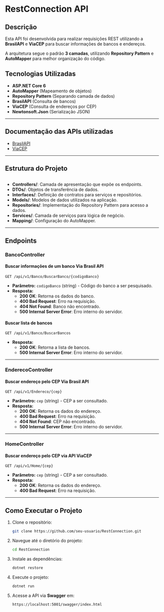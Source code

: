# RestConnection API

## Descrição

Esta API foi desenvolvida para realizar requisições REST utilizando a **BrasilAPI** e **ViaCEP** para buscar informações de bancos e endereços.

A arquitetura segue o padrão **3 camadas**, utilizando **Repository Pattern** e **AutoMapper** para melhor organização do código.

## Tecnologias Utilizadas

- **ASP.NET Core 6**
- **AutoMapper** (Mapeamento de objetos)
- **Repository Pattern** (Separando camada de dados)
- **BrasilAPI** (Consulta de bancos)
- **ViaCEP** (Consulta de endereços por CEP)
- **Newtonsoft.Json** (Serialização JSON)

---

## Documentação das APIs utilizadas

- [BrasilAPI](https://brasilapi.com.br/docs)
- [ViaCEP](https://viacep.com.br/)

---

## Estrutura do Projeto

```
```

- **Controllers/**: Camada de apresentação que expõe os endpoints.
- **DTOs/**: Objetos de transferência de dados.
- **Interfaces/**: Definição de contratos para serviços e repositórios.
- **Models/**: Modelos de dados utilizados na aplicação.
- **Repositories/**: Implementação do Repository Pattern para acesso a dados.
- **Services/**: Camada de serviços para lógica de negócio.
- **Mapping/**: Configuração do AutoMapper.

---

## Endpoints

### BancoController

#### Buscar informações de um banco Via Brasil API

```
GET /api/v1/Banco/BuscarBanco/{codigoBanco}
```

- **Parâmetro:** `codigoBanco` (string) - Código do banco a ser pesquisado.
- **Resposta:**
  - **200 OK**: Retorna os dados do banco.
  - **400 Bad Request**: Erro na requisição.
  - **404 Not Found**: Banco não encontrado.
  - **500 Internal Server Error**: Erro interno do servidor.

#### Buscar lista de bancos

```
GET /api/v1/Banco/BuscarBancos
```

- **Resposta:**
  - **200 OK**: Retorna a lista de bancos.
  - **500 Internal Server Error**: Erro interno do servidor.

---

### EnderecoController

#### Buscar endereço pelo CEP Via Brasil API

```
GET /api/v1/Endereco/{cep}
```

- **Parâmetro:** `cep` (string) - CEP a ser consultado.
- **Resposta:**
  - **200 OK**: Retorna os dados do endereço.
  - **400 Bad Request**: Erro na requisição.
  - **404 Not Found**: CEP não encontrado.
  - **500 Internal Server Error**: Erro interno do servidor.

---

### HomeController

#### Buscar endereço pelo CEP via API ViaCEP

```
GET /api/v1/Home/{cep}
```

- **Parâmetro:** `cep` (string) - CEP a ser consultado.
- **Resposta:**
  - **200 OK**: Retorna os dados do endereço.
  - **400 Bad Request**: Erro na requisição.

---

## Como Executar o Projeto

1. Clone o repositório:

   ```sh
   git clone https://github.com/seu-usuario/RestConnection.git
   ```

2. Navegue até o diretório do projeto:

   ```sh
   cd RestConnection
   ```

3. Instale as dependências:

   ```sh
   dotnet restore
   ```

4. Execute o projeto:

   ```sh
   dotnet run
   ```

5. Acesse a API via **Swagger** em:

   ```
   https://localhost:5001/swagger/index.html
   ```

